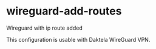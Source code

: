 # wireguard-add-routes
Wireguard with ip route added

This configuration is usable with Daktela WireGuard VPN.
